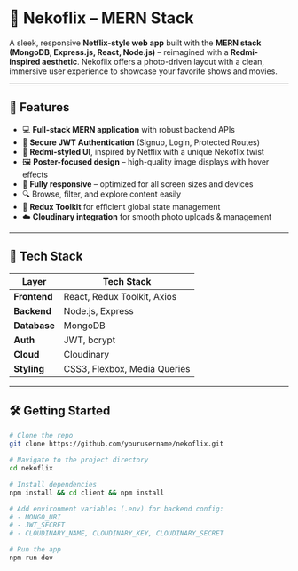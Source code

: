 # 🐾 Nekoflix – MERN Stack

A sleek, responsive **Netflix-style web app** built with the **MERN stack (MongoDB, Express.js, React, Node.js)** – reimagined with a **Redmi-inspired aesthetic**. Nekoflix offers a photo-driven layout with a clean, immersive user experience to showcase your favorite shows and movies.

---

## 🌟 Features

- 💻 **Full-stack MERN application** with robust backend APIs  
- 🔐 **Secure JWT Authentication** (Signup, Login, Protected Routes)  
- 🎨 **Redmi-styled UI**, inspired by Netflix with a unique Nekoflix twist  
- 🖼️ **Poster-focused design** – high-quality image displays with hover effects  
- 📱 **Fully responsive** – optimized for all screen sizes and devices  
- 🔍 Browse, filter, and explore content easily  
- 🧠 **Redux Toolkit** for efficient global state management  
- ☁️ **Cloudinary integration** for smooth photo uploads & management

---

## 🚀 Tech Stack

| Layer       | Tech Stack                             |
|-------------|----------------------------------------|
| **Frontend**| React, Redux Toolkit, Axios            |
| **Backend** | Node.js, Express                       |
| **Database**| MongoDB                                |
| **Auth**    | JWT, bcrypt                            |
| **Cloud**   | Cloudinary                             |
| **Styling** | CSS3, Flexbox, Media Queries           |


---

## 🛠️ Getting Started

```bash
# Clone the repo
git clone https://github.com/yourusername/nekoflix.git

# Navigate to the project directory
cd nekoflix

# Install dependencies
npm install && cd client && npm install

# Add environment variables (.env) for backend config:
# - MONGO_URI
# - JWT_SECRET
# - CLOUDINARY_NAME, CLOUDINARY_KEY, CLOUDINARY_SECRET

# Run the app
npm run dev
